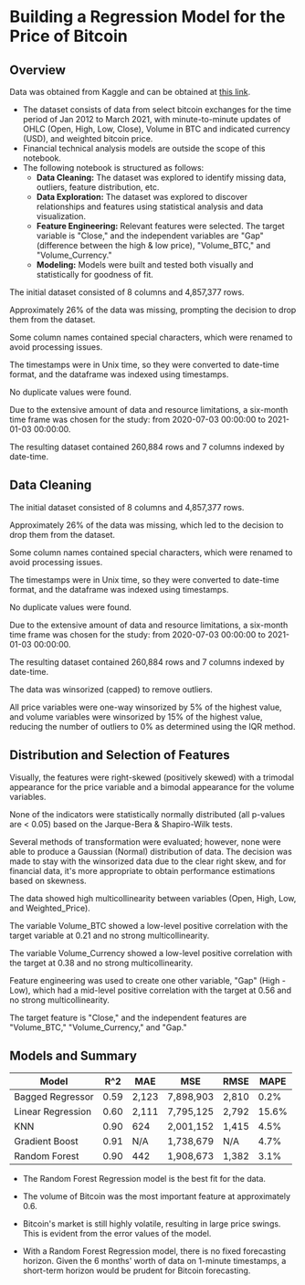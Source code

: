 # Building a Regression Model for the Price of Bitcoin

## Overview

Data was obtained from Kaggle and can be obtained at [this link](https://www.kaggle.com/datasets/mczielinski/bitcoin-historical-data).

- The dataset consists of data from select bitcoin exchanges for the time period of Jan 2012 to March 2021, with minute-to-minute updates of OHLC (Open, High, Low, Close), Volume in BTC and indicated currency (USD), and weighted bitcoin price.
- Financial technical analysis models are outside the scope of this notebook.
- The following notebook is structured as follows:
  - **Data Cleaning:** The dataset was explored to identify missing data, outliers, feature distribution, etc.
  - **Data Exploration:** The dataset was explored to discover relationships and features using statistical analysis and data visualization.
  - **Feature Engineering:** Relevant features were selected. The target variable is "Close," and the independent variables are "Gap" (difference between the high & low price), "Volume_BTC," and "Volume_Currency."
  - **Modeling:** Models were built and tested both visually and statistically for goodness of fit.

The initial dataset consisted of 8 columns and 4,857,377 rows.

Approximately 26% of the data was missing, prompting the decision to drop them from the dataset.

Some column names contained special characters, which were renamed to avoid processing issues.

The timestamps were in Unix time, so they were converted to date-time format, and the dataframe was indexed using timestamps.

No duplicate values were found.

Due to the extensive amount of data and resource limitations, a six-month time frame was chosen for the study: from 2020-07-03 00:00:00 to 2021-01-03 00:00:00.

The resulting dataset contained 260,884 rows and 7 columns indexed by date-time.

## Data Cleaning

The initial dataset consisted of 8 columns and 4,857,377 rows.

Approximately 26% of the data was missing, which led to the decision to drop them from the dataset.

Some column names contained special characters, which were renamed to avoid processing issues.

The timestamps were in Unix time, so they were converted to date-time format, and the dataframe was indexed using timestamps.

No duplicate values were found.

Due to the extensive amount of data and resource limitations, a six-month time frame was chosen for the study: from 2020-07-03 00:00:00 to 2021-01-03 00:00:00.

The resulting dataset contained 260,884 rows and 7 columns indexed by date-time.

The data was winsorized (capped) to remove outliers.

All price variables were one-way winsorized by 5% of the highest value, and volume variables were winsorized by 15% of the highest value, reducing the number of outliers to 0% as determined using the IQR method.

## Distribution and Selection of Features

Visually, the features were right-skewed (positively skewed) with a trimodal appearance for the price variable and a bimodal appearance for the volume variables.

None of the indicators were statistically normally distributed (all p-values are < 0.05) based on the Jarque-Bera & Shapiro-Wilk tests.

Several methods of transformation were evaluated; however, none were able to produce a Gaussian (Normal) distribution of data. The decision was made to stay with the winsorized data due to the clear right skew, and for financial data, it's more appropriate to obtain performance estimations based on skewness.

The data showed high multicollinearity between variables (Open, High, Low, and Weighted_Price).

The variable Volume_BTC showed a low-level positive correlation with the target variable at 0.21 and no strong multicollinearity.

The variable Volume_Currency showed a low-level positive correlation with the target at 0.38 and no strong multicollinearity.

Feature engineering was used to create one other variable, "Gap" (High - Low), which had a mid-level positive correlation with the target at 0.56 and no strong multicollinearity.

The target feature is "Close," and the independent features are "Volume_BTC," "Volume_Currency," and "Gap."

## Models and Summary

| Model             | R^2   | MAE   | MSE       | RMSE  | MAPE   |
| ----------------- | ----- | ----- | --------- | ----- | ------ |
| Bagged Regressor  | 0.59  | 2,123 | 7,898,903 | 2,810 | 0.2%   |
| Linear Regression | 0.60  | 2,111 | 7,795,125 | 2,792 | 15.6%  |
| KNN               | 0.90  | 624   | 2,001,152 | 1,415 | 4.5%   |
| Gradient Boost    | 0.91  | N/A   | 1,738,679 | N/A   | 4.7%   |
| Random Forest     | 0.90  | 442   | 1,908,673 | 1,382 | 3.1%   |

- The Random Forest Regression model is the best fit for the data.

- The volume of Bitcoin was the most important feature at approximately 0.6.

- Bitcoin's market is still highly volatile, resulting in large price swings. This is evident from the error values of the model.

- With a Random Forest Regression model, there is no fixed forecasting horizon. Given the 6 months' worth of data on 1-minute timestamps, a short-term horizon would be prudent for Bitcoin forecasting.
